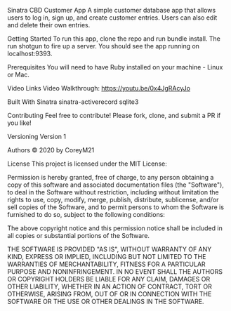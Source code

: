 Sinatra CBD Customer App
A simple customer database app that allows users to log in, sign up, and create customer entries. Users can also edit and delete their own entries.

Getting Started
To run this app, clone the repo and run bundle install. The run shotgun to fire up a server. You should see the app running on localhost:9393.

Prerequisites
You will need to have Ruby installed on your machine - Linux or Mac.

Video Links 
Video Walkthrough: https://youtu.be/0x4JgRAcyJo

Built With
Sinatra
sinatra-activerecord
sqlite3

Contributing
Feel free to contribute! Please fork, clone, and submit a PR if you like!

Versioning
Version 1

Authors
© 2020 by CoreyM21

License
This project is licensed under the MIT License:

Permission is hereby granted, free of charge, to any person obtaining a copy of this software and associated documentation files (the "Software"), to deal in the Software without restriction, including without limitation the rights to use, copy, modify, merge, publish, distribute, sublicense, and/or sell copies of the Software, and to permit persons to whom the Software is furnished to do so, subject to the following conditions:

The above copyright notice and this permission notice shall be included in all copies or substantial portions of the Software.

THE SOFTWARE IS PROVIDED "AS IS", WITHOUT WARRANTY OF ANY KIND, EXPRESS OR IMPLIED, INCLUDING BUT NOT LIMITED TO THE WARRANTIES OF MERCHANTABILITY, FITNESS FOR A PARTICULAR PURPOSE AND NONINFRINGEMENT. IN NO EVENT SHALL THE AUTHORS OR COPYRIGHT HOLDERS BE LIABLE FOR ANY CLAIM, DAMAGES OR OTHER LIABILITY, WHETHER IN AN ACTION OF CONTRACT, TORT OR OTHERWISE, ARISING FROM, OUT OF OR IN CONNECTION WITH THE SOFTWARE OR THE USE OR OTHER DEALINGS IN THE SOFTWARE.